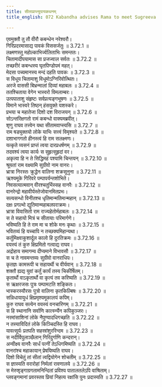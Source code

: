 ```yaml
---
title: सीताप्राप्त्युपायकथनम्
title_english: 072 Kabandha advises Rama to meet Sugreeva

---
```

<div class="audioEmbed"  caption="श्रीराम-हरिसीताराममूर्ति-घनपाठिभ्यां वचनम्" src="https://archive.org/download/Ramayana-recitation-Sriram-harisItArAmamUrti-Ghanapaati-v2/Kanda_3/Kanda_3_ARK-072-Sitaa_Prapthyupaya_Kathanam.mp3"></div>

एवमुक्तौ तु तौ वीरौ कबन्धेन नरेश्वरौ।  
गिरिप्रदरमासाद्य पावकं विससर्जतुः ॥ 3.72.1 ॥   
लक्ष्मणस्तु महोल्काभिर्ज्वलिताभिः समन्ततः।  
चितामादीपयामास सा प्रजज्वाल सर्वतः ॥ 3.72.2 ॥   
तच्छरीरं कबन्धस्य घृतपिण्डोपमं महत्।  
मेदसा पच्यमानस्य मन्दं दहति पावकः ॥ 3.72.3 ॥   
स विधूय चितामाशु विधूमोऽग्निरिवोत्थितः।  
अरजे वाससी बिभ्रन्मालां दिव्यां महाबलः ॥ 3.72.4 ॥   
ततश्चिताया वेगेन भास्वरो विमलाम्बरः।  
उत्पपाताशु संहृष्टः सर्वप्रत्यङ्गभूषणः ॥ 3.72.5 ॥   
विमाने भास्वरे तिष्ठन् हंसयुक्ते यशस्करे।  
प्रभया च महातेजा दिशो दश विराजयन् ॥ 3.72.6 ॥   
सोऽन्तरिक्षगतो रामं कबन्धो वाक्यमब्रवीत्।  
शृणु राघव तत्त्वेन यथा सीतामवाप्स्यसि ॥ 3.72.7 ॥   
राम षड्युक्तयो लोके याभिः सत्त्वं विमृश्यते ॥ 3.72.8 ॥   
दशाभागगतो हीनस्त्वं हि राम सलक्ष्मणः।  
यत्कृते व्यसनं प्राप्तं त्वया दारप्रधर्षणम् ॥ 3.72.9 ॥   
तदवश्यं त्वया कार्यः स सुहृत्सुहृदां वर।  
अकृत्वा हि न ते सिद्धिमहं पश्यामि चिन्तयन् ॥ 3.72.10 ॥   
श्रूयतां राम वक्ष्यामि सुग्रीवो नाम वानरः।  
भ्रात्रा निरस्तः क्रुद्धेन वालिना शक्रसूनुना ॥ 3.72.11 ॥   
ऋश्यमूके गिरिवरे पम्पापर्यन्तशोभिते।  
निवसत्यात्मवान् वीरश्चतुर्भिस्सह वानरैः ॥ 3.72.12 ॥   
वानरेन्द्रो महावीर्यस्तेजोवानमितप्रभः।  
सत्यसन्धो विनीतश्च धृतिमान्मतिमान्महान् ॥ 3.72.13 ॥   
दक्षः प्रगल्भो द्युतिमान्महाबलपराक्रमः।  
भ्रात्रा विवासितो राम राज्यहेतोर्महाबलः ॥ 3.72.14 ॥   
स ते सहायो मित्रं च सीतायाः परिमार्गणे।  
भविष्यति हि ते राम मा च शोके मनः कृथाः ॥ 3.72.15 ॥   
भवितव्यं हि यच्चापि न तच्छक्यमिहान्यथा।  
कर्तुमिक्ष्वाकुशार्दूल कालो हि दुरतिक्रमः ॥ 3.72.16 ॥   
वयस्यं तं कुरु क्षिप्रमितो गत्वाद्य राघव।  
अद्रोहाय समागम्य दीप्यमाने विभावसौ ॥ 3.72.17 ॥   
स च ते नावमन्तव्यः सुग्रीवो वानराधिपः।  
कृतज्ञः कामरूपी च सहायर्थी च वीर्यवान् ॥ 3.72.18 ॥   
शक्तौ ह्यद्य युवां कर्तुं कार्यं तस्य चिकीर्षितम्।  
कृतार्थो वाऽकृतार्थो वा कृत्यं तव करिष्यति ॥ 3.72.19 ॥   
स ऋक्षरजसः पुत्रः पम्पामटति शङ्कितः।  
भास्करस्यौरसः पुत्रो वालिना कृतकिल्बिषः ॥ 3.72.20 ॥   
सन्निधायायुधं क्षिप्रमृश्यमूकालयं कपिम्।  
कुरु राघव सत्येन वयस्यं वनचारिणम् ॥ 3.72.21 ॥   
स हि स्थानानि सर्वाणि कार्त्स्न्येन कपिकुञ्जरः।  
नरमांसाशिनां लोके नैपुण्यादधिगच्छति ॥ 3.72.22 ॥   
न तस्याविदितं लोके किञ्चिदस्ति हि राघव।  
यावत्सूर्यः प्रतपति सहस्रांशुररिन्दम ॥ 3.72.23 ॥   
स नदीर्विपुलाञ्छैलान् गिरिदुर्गाणि कन्दरान्।  
अन्वीक्ष्य वानरैः सार्धं पत्नीं तेऽधिगमिष्यति ॥ 3.72.24 ॥   
वानरांश्च महाकायान् प्रेषयिष्यति राघव।  
दिशो विचेतुं तां सीतां त्वद्वियोगेन शोचतीम् ॥ 3.72.25 ॥   
स ज्ञास्यति वरारोहां निर्मलां रावणालये ॥ 3.72.26 ॥   
स मेरुशृङ्गाग्रगतामनिन्दितां प्रविश्य पातालतलेऽपि वाश्रिताम्।  
प्लवङ्गमानां प्रवरस्तव प्रियां निहत्य रक्षांसि पुनः प्रदास्यति ॥ 3.72.27 ॥   